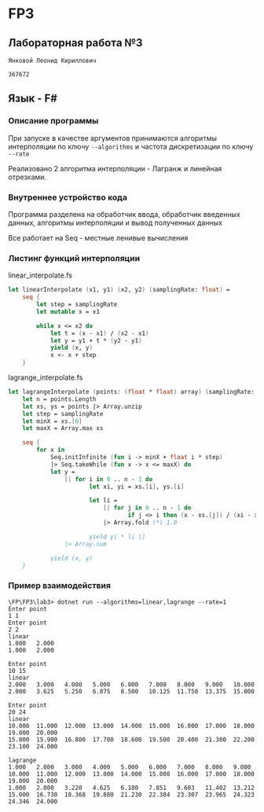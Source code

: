 # FP3
## Лабораторная работа №3 

```Янковой Леонид Кириллович```

```367672```

## Язык - F#

### Описание программы

При запуске в качестве аргументов принимаются алгоритмы интерполяции по ключу ```--algorithms``` и частота дискретизации по ключу ```--rate```

Реализовано 2 алгоритма интерполяции - Лагранж и линейная отрезками.

### Внутреннее устройство кода

Программа разделена на обработчик ввода, обработчик введенных данных, алгоритмы интерполяции и вывод полученных данных

Все работает на Seq - местные ленивые вычисления


### Листинг функций интерполяции

linear_interpolate.fs
```fsharp
let linearInterpolate (x1, y1) (x2, y2) (samplingRate: float) =
    seq {
        let step = samplingRate
        let mutable x = x1

        while x <= x2 do
            let t = (x - x1) / (x2 - x1)
            let y = y1 + t * (y2 - y1)
            yield (x, y)
            x <- x + step
    }

```

lagrange_interpolate.fs
```fsharp
let lagrangeInterpolate (points: (float * float) array) (samplingRate: float) =
    let n = points.Length
    let xs, ys = points |> Array.unzip
    let step = samplingRate
    let minX = xs.[0]
    let maxX = Array.max xs

    seq {
        for x in
            Seq.initInfinite (fun i -> minX + float i * step)
            |> Seq.takeWhile (fun x -> x <= maxX) do
            let y =
                [| for i in 0 .. n - 1 do
                       let xi, yi = xs.[i], ys.[i]

                       let li =
                           [| for j in 0 .. n - 1 do
                                  if j <> i then (x - xs.[j]) / (xi - xs.[j]) else 1.0 |]
                           |> Array.fold (*) 1.0

                       yield yi * li |]
                |> Array.sum

            yield (x, y)
    }

```

### Пример взаимодействия
```
\FP\FP3\lab3> dotnet run --algorithms=linear,lagrange --rate=1
Enter point
1 1
Enter point
2 2
linear
1.000   2.000
1.000   2.000

Enter point
10 15
linear
2.000   3.000   4.000   5.000   6.000   7.000   8.000   9.000   10.000
2.000   3.625   5.250   6.875   8.500   10.125  11.750  13.375  15.000

Enter point
20 24
linear
10.000  11.000  12.000  13.000  14.000  15.000  16.000  17.000  18.000  19.000  20.000
15.000  15.900  16.800  17.700  18.600  19.500  20.400  21.300  22.200  23.100  24.000

lagrange
1.000   2.000   3.000   4.000   5.000   6.000   7.000   8.000   9.000   10.000  11.000  12.000  13.000  14.000  15.000  16.000  17.000  18.000  19.000  20.000
1.000   2.000   3.220   4.625   6.180   7.851   9.603   11.402  13.212  15.000  16.730  18.368  19.880  21.230  22.384  23.307  23.965  24.323  24.346  24.000
```